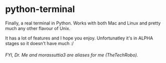 # python-terminal
Finally, a real terminal in Python. Works with both Mac and Linux and pretty much any other flavour of Unix.



It has a lot of features and I hope you enjoy. Unfortunatley it's in ALPHA stages so it doesn't have much :/



###### FYI, Dr. Me and morassuttia3 are aliases for me (TheTechRobo).
